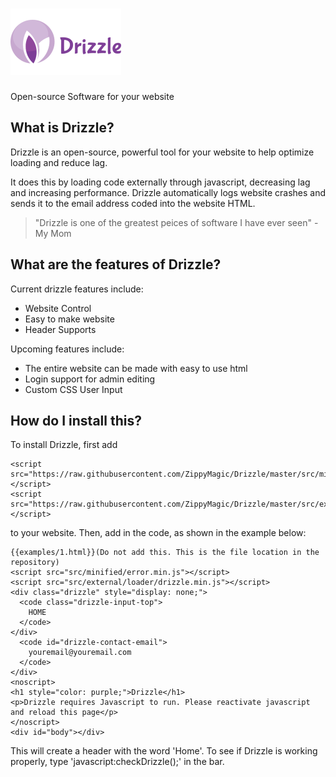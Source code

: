 # ![Drizzle LTE](https://raw.githubusercontent.com/ZippyMagic/Drizzle/master/images/drizzle.png)
Open-source Software for your website

## What is Drizzle?
Drizzle is an open-source, powerful tool for your website to help optimize loading and reduce lag.

It does this by loading code externally through javascript, decreasing lag and increasing performance. Drizzle automatically logs website crashes and sends it to the email address coded into the website HTML.

>"Drizzle is one of the greatest peices of software I have ever seen" - My Mom

## What are the features of Drizzle?
Current drizzle features include:
- Website Control
- Easy to make website
- Header Supports

Upcoming features include:
- The entire website can be made with easy to use html
- Login support for admin editing
- Custom CSS User Input

## How do I install this?
To install Drizzle, first add
```
<script src="https://raw.githubusercontent.com/ZippyMagic/Drizzle/master/src/minified/error.min.js"></script>
<script src="https://raw.githubusercontent.com/ZippyMagic/Drizzle/master/src/external/loader/drizzle.min.js"></script>
```
to your website. Then, add in the code, as shown in the example below:
```
{{examples/1.html}}(Do not add this. This is the file location in the repository)
<script src="src/minified/error.min.js"></script>
<script src="src/external/loader/drizzle.min.js"></script>
<div class="drizzle" style="display: none;">
  <code class="drizzle-input-top">
    HOME
  </code>
</div>
  <code id="drizzle-contact-email">
    youremail@youremail.com
  </code>
</div>
<noscript>
<h1 style="color: purple;">Drizzle</h1>
<p>Drizzle requires Javascript to run. Please reactivate javascript and reload this page</p>
</noscript>
<div id="body"></div>
```
This will create a header with the word 'Home'. To see if Drizzle is working properly, type 'javascript:checkDrizzle();' in the bar.
